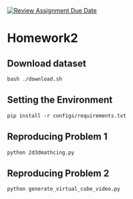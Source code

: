 [![Review Assignment Due Date](https://classroom.github.com/assets/deadline-readme-button-24ddc0f5d75046c5622901739e7c5dd533143b0c8e959d652212380cedb1ea36.svg)](https://classroom.github.com/a/cKfvp3Eo)
# Homework2

<!--Dataset: [Download](https://drive.google.com/u/0/uc?export=download&confirm=qrVw&id=1GrCpYJFc8IZM_Uiisq6e8UxwVMFvr4AJ)-->

## Download dataset
```
bash ./download.sh
```


## Setting the Environment
```
pip install -r configs/requirements.txt
```


## Reproducing Problem 1
```
python 2d3dmathcing.py
```


## Reproducing Problem 2
```
python generate_virtual_cube_video.py
```
